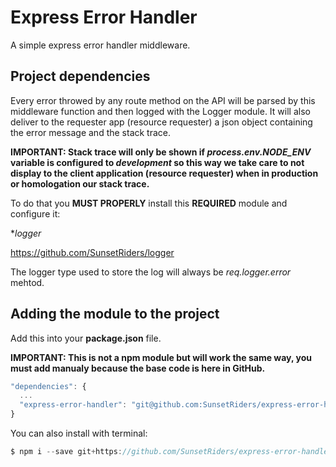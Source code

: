 # Express Error Handler
A simple express error handler middleware.

## Project dependencies

Every error throwed by any route method on the API will be parsed by this middleware function and then logged with the Logger module. It will also deliver to the requester app (resource requester) a json object containing the error message and the stack trace.

**IMPORTANT: Stack trace will only be shown if *process.env.NODE_ENV* variable is configured to *development* so this way we take care to not display to the client application (resource requester) when in production or homologation our stack trace.**

To do that you **MUST PROPERLY** install this **REQUIRED** module and configure it:

**logger*

https://github.com/SunsetRiders/logger

The logger type used to store the log will always be *req.logger.error* mehtod.

## Adding the module to the project

Add this into your **package.json** file.

**IMPORTANT: This is not a npm module but will work the same way, you must add manualy because the base code is here in GitHub.**

```javascript
"dependencies": {
  ...
  "express-error-handler": "git@github.com:SunsetRiders/express-error-handler.git"
}
 ```
 
 You can also install with terminal:
 
 ```javascript
 $ npm i --save git+https://github.com/SunsetRiders/express-error-handler.git
 ```
